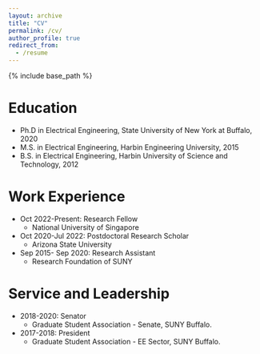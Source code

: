 ```yaml
---
layout: archive
title: "CV"
permalink: /cv/
author_profile: true
redirect_from:
  - /resume
---
```


{% include base_path %}

Education
======
* Ph.D in Electrical Engineering, State University of New York at Buffalo, 2020
* M.S. in Electrical Engineering, Harbin Engineering University, 2015
* B.S. in Electrical Engineering, Harbin University of Science and Technology, 2012

Work Experience
======
* Oct 2022-Present: Research Fellow
  * National University of Singapore
* Oct 2020-Jul 2022: Postdoctoral Research Scholar
  * Arizona State University
* Sep 2015- Sep 2020: Research Assistant
  * Research Foundation of SUNY 
  
Service and Leadership
======
* 2018-2020: Senator
  * Graduate Student Association - Senate, SUNY Buffalo.
* 2017-2018: President 
  * Graduate Student Association - EE Sector, SUNY Buffalo.
